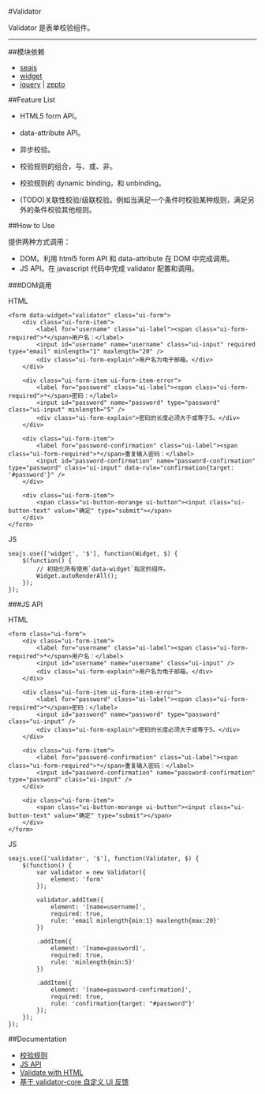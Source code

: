 #Validator

Validator 是表单校验组件。

---

##模块依赖

*   [seajs](seajs)
*   [widget](widget)
*   [jquery](jquery) | [zepto](zepto)

##Feature List

*   HTML5 form API。

*   data-attribute API。

*   异步校验。

*   校验规则的组合，与、或、非。

*   校验规则的 dynamic binding，和 unbinding。 

*   (TODO)关联性校验/级联校验。例如当满足一个条件时校验某种规则，满足另外的条件校验其他规则。

##How to Use

提供两种方式调用：

*   DOM。利用 html5 form API 和 data-attribute 在 DOM 中完成调用。
*   JS API。在 javascript 代码中完成 validator 配置和调用。

###DOM调用

HTML

    <form data-widget="validator" class="ui-form">
        <div class="ui-form-item">
            <label for="username" class="ui-label"><span class="ui-form-required">*</span>用户名：</label>
            <input id="username" name="username" class="ui-input" required type="email" minlength="1" maxlength="20" />
            <div class="ui-form-explain">用户名为电子邮箱。</div>
        </div>

        <div class="ui-form-item ui-form-item-error">
            <label for="password" class="ui-label"><span class="ui-form-required">*</span>密码：</label>
            <input id="password" name="password" type="password" class="ui-input" minlength="5" />
            <div class="ui-form-explain">密码的长度必须大于或等于5。</div>
        </div>

        <div class="ui-form-item">
            <label for="password-confirmation" class="ui-label"><span class="ui-form-required">*</span>重复输入密码：</label>
            <input id="password-confirmation" name="password-confirmation" type="password" class="ui-input" data-rule="confirmation{target: '#password'}" />
        </div>

        <div class="ui-form-item">
            <span class="ui-button-morange ui-button"><input class="ui-button-text" value="确定" type="submit"></span>
        </div>
    </form>

JS

    seajs.use(['widget', '$'], function(Widget, $) {
        $(function() {
            // 初始化所有使用`data-widget`指定的组件。
            Widget.autoRenderAll();
        });
    });

###JS API

HTML

    <form class="ui-form">
        <div class="ui-form-item">
            <label for="username" class="ui-label"><span class="ui-form-required">*</span>用户名：</label>
            <input id="username" name="username" class="ui-input" />
            <div class="ui-form-explain">用户名为电子邮箱。</div>
        </div>

        <div class="ui-form-item ui-form-item-error">
            <label for="password" class="ui-label"><span class="ui-form-required">*</span>密码：</label>
            <input id="password" name="password" type="password" class="ui-input" />
            <div class="ui-form-explain">密码的长度必须大于或等于5。</div>
        </div>

        <div class="ui-form-item">
            <label for="password-confirmation" class="ui-label"><span class="ui-form-required">*</span>重复输入密码：</label>
            <input id="password-confirmation" name="password-confirmation" type="password" class="ui-input" />
        </div>

        <div class="ui-form-item">
            <span class="ui-button-morange ui-button"><input class="ui-button-text" value="确定" type="submit"></span>
        </div>
    </form>

JS

    seajs.use(['validator', '$'], function(Validator, $) {
        $(function() {
            var validator = new Validator({
                element: 'form'
            });

            validator.addItem({
                element: '[name=username]',
                required: true,
                rule: 'email minlength{min:1} maxlength{max:20}'
            })

            .addItem({
                element: '[name=password]',
                required: true,
                rule: 'minlength{min:5}'
            })

            .addItem({
                element: '[name=password-confirmation]',
                required: true,
                rule: 'confirmation{target: "#password"}'
            });
        });
    });

##Documentation

*   [校验规则](validator/docs/rules.md)
*   [JS API](validator/docs/api.md)
*   [Validate with HTML](validator/docs/validate-with-html.md)
*   [基于 validator-core 自定义 UI 反馈](validator/docs/how-to-extend-validator-core.md)
